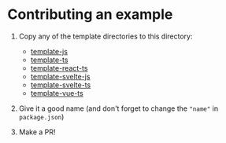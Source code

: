 # Contributing an example

1. Copy any of the template directories to this directory:

   - [template-js](./template-js)
   - [template-ts](./template-ts)
   - [template-react-ts](./template-react-ts)
   - [template-svelte-js](./template-svelte-js)
   - [template-svelte-ts](./template-svelte-ts)
   - [template-vue-ts](./template-vue-ts)

2. Give it a good name (and don't forget to change the `"name"` in `package.json`)
3. Make a PR!
